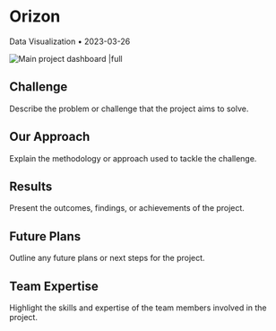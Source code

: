 # Orizon

Data Visualization • 2023-03-26

![Main project dashboard |full](/example_images/post-orizon.png)

## Challenge

Describe the problem or challenge that the project aims to solve.

## Our Approach

Explain the methodology or approach used to tackle the challenge.

## Results

Present the outcomes, findings, or achievements of the project.

## Future Plans

Outline any future plans or next steps for the project.

## Team Expertise

Highlight the skills and expertise of the team members involved in the project.
